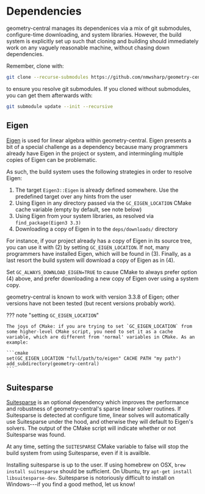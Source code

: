 # Dependencies

geometry-central manages its dependenices via a mix of git submodules, configure-time downloading, and system libraries. However, the build system is explicitly set up such that cloning and building should immediately work on any vaguely reasonable machine, without chasing down dependencies.

Remember, clone with:
```sh
git clone --recurse-submodules https://github.com/nmwsharp/geometry-central.git
```

to ensure you resolve git submodules. If you cloned without submodules, you can get them afterwards with:

```sh
git submodule update --init --recursive
```

## Eigen

[Eigen](https://eigen.tuxfamily.org) is used for linear algebra within geometry-central. Eigen presents a bit of a special challenge as a dependency because many programmers already have Eigen in the project or system, and intermingling multiple copies of Eigen can be problematic.

As such, the build system uses the following strategies in order to resolve Eigen:

1. The target `Eigen3::Eigen` is already defined somewhere. Use the predefined target over any hints from the user
2. Using Eigen in any directory passed via the `GC_EIGEN_LOCATION` CMake cache variable (empty by default, see note below)
3. Using Eigen from your system libraries, as resolved via `find_package(Eigen3 3.3)`
4. Downloading a copy of Eigen in to the `deps/downloads/` directory

For instance, if your project already has a copy of Eigen in its source tree, you can use it with (2) by setting `GC_EIGEN_LOCATION`. If not, many programmers have installed Eigen, which will be found in (3). Finally, as a last resort the build system will download a copy of Eigen as in (4).

Set `GC_ALWAYS_DOWNLOAD_EIGEN=TRUE` to cause CMake to always prefer option (4) above, and prefer downloading a new copy of Eigen over using a system copy.

geometry-central is known to work with version 3.3.8 of Eigen; other versions have not been tested (but recent versions probably work).

??? note "setting `GC_EIGEN_LOCATION`"

    The joys of CMake: if you are trying to set `GC_EIGEN_LOCATION` from some higher-level CMake script, you need to set it as a cache variable, which are different from 'normal' variables in CMake. As an example:

    ```cmake
    set(GC_EIGEN_LOCATION "full/path/to/eigen" CACHE PATH "my path")
    add_subdirectory(geometry-central)
    ```

## Suitesparse

[Suitesparse](http://faculty.cse.tamu.edu/davis/suitesparse.html) is an optional dependency which improves the performance and robustness of geometry-central's sparse linear solver routines. If Suitesparse is detected at configure time, linear solves will automatically use Suitesparse under the hood, and otherwise they will default to Eigen's solvers. The output of the CMake script will indicate whether or not Suitesparse was found.

At any time, setting the `SUITESPARSE` CMake variable to false will stop the build system from using Suitesparse, even if it is availble.

Installing suitesparse is up to the user. If using homebrew on OSX, `brew install suitesparse` should be sufficient. On Ubuntu, try `apt-get install libsuitesparse-dev`. Suitesparse is notoriously difficult to install on Windows---if you find a good method, let us know!
